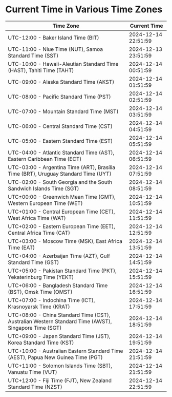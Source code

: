 # Current Time in Various Time Zones

| Time Zone | Current Time |
|-----------|--------------|
| UTC-12:00 - Baker Island Time (BIT) | 2024-12-14 22:51:59 |
| UTC-11:00 - Niue Time (NUT), Samoa Standard Time (SST) | 2024-12-13 23:51:59 |
| UTC-10:00 - Hawaii-Aleutian Standard Time (HAST), Tahiti Time (TAHT) | 2024-12-14 00:51:59 |
| UTC-09:00 - Alaska Standard Time (AKST) | 2024-12-14 01:51:59 |
| UTC-08:00 - Pacific Standard Time (PST) | 2024-12-14 02:51:59 |
| UTC-07:00 - Mountain Standard Time (MST) | 2024-12-14 03:51:59 |
| UTC-06:00 - Central Standard Time (CST) | 2024-12-14 04:51:59 |
| UTC-05:00 - Eastern Standard Time (EST) | 2024-12-14 05:51:59 |
| UTC-04:00 - Atlantic Standard Time (AST), Eastern Caribbean Time (ECT) | 2024-12-14 06:51:59 |
| UTC-03:00 - Argentina Time (ART), Brasília Time (BRT), Uruguay Standard Time (UYT) | 2024-12-14 07:51:59 |
| UTC-02:00 - South Georgia and the South Sandwich Islands Time (SGT) | 2024-12-14 08:51:59 |
| UTC±00:00 - Greenwich Mean Time (GMT), Western European Time (WET) | 2024-12-14 10:51:59 |
| UTC+01:00 - Central European Time (CET), West Africa Time (WAT) | 2024-12-14 11:51:59 |
| UTC+02:00 - Eastern European Time (EET), Central Africa Time (CAT) | 2024-12-14 12:51:59 |
| UTC+03:00 - Moscow Time (MSK), East Africa Time (EAT) | 2024-12-14 13:51:59 |
| UTC+04:00 - Azerbaijan Time (AZT), Gulf Standard Time (GST) | 2024-12-14 14:51:59 |
| UTC+05:00 - Pakistan Standard Time (PKT), Yekaterinburg Time (YEKT) | 2024-12-14 15:51:59 |
| UTC+06:00 - Bangladesh Standard Time (BST), Omsk Time (OMST) | 2024-12-14 16:51:59 |
| UTC+07:00 - Indochina Time (ICT), Krasnoyarsk Time (KRAT) | 2024-12-14 17:51:59 |
| UTC+08:00 - China Standard Time (CST), Australian Western Standard Time (AWST), Singapore Time (SGT) | 2024-12-14 18:51:59 |
| UTC+09:00 - Japan Standard Time (JST), Korea Standard Time (KST) | 2024-12-14 19:51:59 |
| UTC+10:00 - Australian Eastern Standard Time (AEST), Papua New Guinea Time (PGT) | 2024-12-14 21:51:59 |
| UTC+11:00 - Solomon Islands Time (SBT), Vanuatu Time (VUT) | 2024-12-14 21:51:59 |
| UTC+12:00 - Fiji Time (FJT), New Zealand Standard Time (NZST) | 2024-12-14 22:51:59 |

